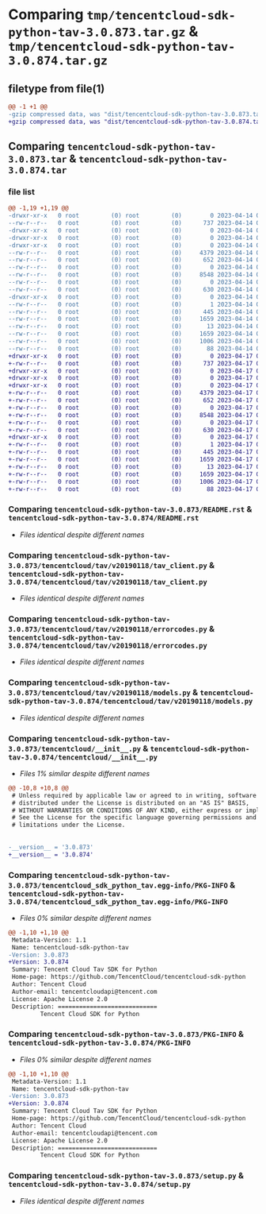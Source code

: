 # Comparing `tmp/tencentcloud-sdk-python-tav-3.0.873.tar.gz` & `tmp/tencentcloud-sdk-python-tav-3.0.874.tar.gz`

## filetype from file(1)

```diff
@@ -1 +1 @@
-gzip compressed data, was "dist/tencentcloud-sdk-python-tav-3.0.873.tar", last modified: Fri Apr 14 00:52:52 2023, max compression
+gzip compressed data, was "dist/tencentcloud-sdk-python-tav-3.0.874.tar", last modified: Mon Apr 17 00:49:08 2023, max compression
```

## Comparing `tencentcloud-sdk-python-tav-3.0.873.tar` & `tencentcloud-sdk-python-tav-3.0.874.tar`

### file list

```diff
@@ -1,19 +1,19 @@
-drwxr-xr-x   0 root         (0) root         (0)        0 2023-04-14 00:52:52.000000 tencentcloud-sdk-python-tav-3.0.873/
--rw-r--r--   0 root         (0) root         (0)      737 2023-04-14 00:52:51.000000 tencentcloud-sdk-python-tav-3.0.873/README.rst
-drwxr-xr-x   0 root         (0) root         (0)        0 2023-04-14 00:52:52.000000 tencentcloud-sdk-python-tav-3.0.873/tencentcloud/
-drwxr-xr-x   0 root         (0) root         (0)        0 2023-04-14 00:52:52.000000 tencentcloud-sdk-python-tav-3.0.873/tencentcloud/tav/
-drwxr-xr-x   0 root         (0) root         (0)        0 2023-04-14 00:52:52.000000 tencentcloud-sdk-python-tav-3.0.873/tencentcloud/tav/v20190118/
--rw-r--r--   0 root         (0) root         (0)     4379 2023-04-14 00:52:51.000000 tencentcloud-sdk-python-tav-3.0.873/tencentcloud/tav/v20190118/tav_client.py
--rw-r--r--   0 root         (0) root         (0)      652 2023-04-14 00:52:51.000000 tencentcloud-sdk-python-tav-3.0.873/tencentcloud/tav/v20190118/errorcodes.py
--rw-r--r--   0 root         (0) root         (0)        0 2023-04-14 00:52:51.000000 tencentcloud-sdk-python-tav-3.0.873/tencentcloud/tav/v20190118/__init__.py
--rw-r--r--   0 root         (0) root         (0)     8548 2023-04-14 00:52:51.000000 tencentcloud-sdk-python-tav-3.0.873/tencentcloud/tav/v20190118/models.py
--rw-r--r--   0 root         (0) root         (0)        0 2023-04-14 00:52:51.000000 tencentcloud-sdk-python-tav-3.0.873/tencentcloud/tav/__init__.py
--rw-r--r--   0 root         (0) root         (0)      630 2023-04-14 00:52:51.000000 tencentcloud-sdk-python-tav-3.0.873/tencentcloud/__init__.py
-drwxr-xr-x   0 root         (0) root         (0)        0 2023-04-14 00:52:52.000000 tencentcloud-sdk-python-tav-3.0.873/tencentcloud_sdk_python_tav.egg-info/
--rw-r--r--   0 root         (0) root         (0)        1 2023-04-14 00:52:52.000000 tencentcloud-sdk-python-tav-3.0.873/tencentcloud_sdk_python_tav.egg-info/dependency_links.txt
--rw-r--r--   0 root         (0) root         (0)      445 2023-04-14 00:52:52.000000 tencentcloud-sdk-python-tav-3.0.873/tencentcloud_sdk_python_tav.egg-info/SOURCES.txt
--rw-r--r--   0 root         (0) root         (0)     1659 2023-04-14 00:52:52.000000 tencentcloud-sdk-python-tav-3.0.873/tencentcloud_sdk_python_tav.egg-info/PKG-INFO
--rw-r--r--   0 root         (0) root         (0)       13 2023-04-14 00:52:52.000000 tencentcloud-sdk-python-tav-3.0.873/tencentcloud_sdk_python_tav.egg-info/top_level.txt
--rw-r--r--   0 root         (0) root         (0)     1659 2023-04-14 00:52:52.000000 tencentcloud-sdk-python-tav-3.0.873/PKG-INFO
--rw-r--r--   0 root         (0) root         (0)     1006 2023-04-14 00:52:51.000000 tencentcloud-sdk-python-tav-3.0.873/setup.py
--rw-r--r--   0 root         (0) root         (0)       88 2023-04-14 00:52:52.000000 tencentcloud-sdk-python-tav-3.0.873/setup.cfg
+drwxr-xr-x   0 root         (0) root         (0)        0 2023-04-17 00:49:08.000000 tencentcloud-sdk-python-tav-3.0.874/
+-rw-r--r--   0 root         (0) root         (0)      737 2023-04-17 00:49:07.000000 tencentcloud-sdk-python-tav-3.0.874/README.rst
+drwxr-xr-x   0 root         (0) root         (0)        0 2023-04-17 00:49:08.000000 tencentcloud-sdk-python-tav-3.0.874/tencentcloud/
+drwxr-xr-x   0 root         (0) root         (0)        0 2023-04-17 00:49:08.000000 tencentcloud-sdk-python-tav-3.0.874/tencentcloud/tav/
+drwxr-xr-x   0 root         (0) root         (0)        0 2023-04-17 00:49:08.000000 tencentcloud-sdk-python-tav-3.0.874/tencentcloud/tav/v20190118/
+-rw-r--r--   0 root         (0) root         (0)     4379 2023-04-17 00:49:07.000000 tencentcloud-sdk-python-tav-3.0.874/tencentcloud/tav/v20190118/tav_client.py
+-rw-r--r--   0 root         (0) root         (0)      652 2023-04-17 00:49:07.000000 tencentcloud-sdk-python-tav-3.0.874/tencentcloud/tav/v20190118/errorcodes.py
+-rw-r--r--   0 root         (0) root         (0)        0 2023-04-17 00:49:07.000000 tencentcloud-sdk-python-tav-3.0.874/tencentcloud/tav/v20190118/__init__.py
+-rw-r--r--   0 root         (0) root         (0)     8548 2023-04-17 00:49:07.000000 tencentcloud-sdk-python-tav-3.0.874/tencentcloud/tav/v20190118/models.py
+-rw-r--r--   0 root         (0) root         (0)        0 2023-04-17 00:49:07.000000 tencentcloud-sdk-python-tav-3.0.874/tencentcloud/tav/__init__.py
+-rw-r--r--   0 root         (0) root         (0)      630 2023-04-17 00:49:07.000000 tencentcloud-sdk-python-tav-3.0.874/tencentcloud/__init__.py
+drwxr-xr-x   0 root         (0) root         (0)        0 2023-04-17 00:49:08.000000 tencentcloud-sdk-python-tav-3.0.874/tencentcloud_sdk_python_tav.egg-info/
+-rw-r--r--   0 root         (0) root         (0)        1 2023-04-17 00:49:08.000000 tencentcloud-sdk-python-tav-3.0.874/tencentcloud_sdk_python_tav.egg-info/dependency_links.txt
+-rw-r--r--   0 root         (0) root         (0)      445 2023-04-17 00:49:08.000000 tencentcloud-sdk-python-tav-3.0.874/tencentcloud_sdk_python_tav.egg-info/SOURCES.txt
+-rw-r--r--   0 root         (0) root         (0)     1659 2023-04-17 00:49:08.000000 tencentcloud-sdk-python-tav-3.0.874/tencentcloud_sdk_python_tav.egg-info/PKG-INFO
+-rw-r--r--   0 root         (0) root         (0)       13 2023-04-17 00:49:08.000000 tencentcloud-sdk-python-tav-3.0.874/tencentcloud_sdk_python_tav.egg-info/top_level.txt
+-rw-r--r--   0 root         (0) root         (0)     1659 2023-04-17 00:49:08.000000 tencentcloud-sdk-python-tav-3.0.874/PKG-INFO
+-rw-r--r--   0 root         (0) root         (0)     1006 2023-04-17 00:49:07.000000 tencentcloud-sdk-python-tav-3.0.874/setup.py
+-rw-r--r--   0 root         (0) root         (0)       88 2023-04-17 00:49:08.000000 tencentcloud-sdk-python-tav-3.0.874/setup.cfg
```

### Comparing `tencentcloud-sdk-python-tav-3.0.873/README.rst` & `tencentcloud-sdk-python-tav-3.0.874/README.rst`

 * *Files identical despite different names*

### Comparing `tencentcloud-sdk-python-tav-3.0.873/tencentcloud/tav/v20190118/tav_client.py` & `tencentcloud-sdk-python-tav-3.0.874/tencentcloud/tav/v20190118/tav_client.py`

 * *Files identical despite different names*

### Comparing `tencentcloud-sdk-python-tav-3.0.873/tencentcloud/tav/v20190118/errorcodes.py` & `tencentcloud-sdk-python-tav-3.0.874/tencentcloud/tav/v20190118/errorcodes.py`

 * *Files identical despite different names*

### Comparing `tencentcloud-sdk-python-tav-3.0.873/tencentcloud/tav/v20190118/models.py` & `tencentcloud-sdk-python-tav-3.0.874/tencentcloud/tav/v20190118/models.py`

 * *Files identical despite different names*

### Comparing `tencentcloud-sdk-python-tav-3.0.873/tencentcloud/__init__.py` & `tencentcloud-sdk-python-tav-3.0.874/tencentcloud/__init__.py`

 * *Files 1% similar despite different names*

```diff
@@ -10,8 +10,8 @@
 # Unless required by applicable law or agreed to in writing, software
 # distributed under the License is distributed on an "AS IS" BASIS,
 # WITHOUT WARRANTIES OR CONDITIONS OF ANY KIND, either express or implied.
 # See the License for the specific language governing permissions and
 # limitations under the License.
 
 
-__version__ = '3.0.873'
+__version__ = '3.0.874'
```

### Comparing `tencentcloud-sdk-python-tav-3.0.873/tencentcloud_sdk_python_tav.egg-info/PKG-INFO` & `tencentcloud-sdk-python-tav-3.0.874/tencentcloud_sdk_python_tav.egg-info/PKG-INFO`

 * *Files 0% similar despite different names*

```diff
@@ -1,10 +1,10 @@
 Metadata-Version: 1.1
 Name: tencentcloud-sdk-python-tav
-Version: 3.0.873
+Version: 3.0.874
 Summary: Tencent Cloud Tav SDK for Python
 Home-page: https://github.com/TencentCloud/tencentcloud-sdk-python
 Author: Tencent Cloud
 Author-email: tencentcloudapi@tencent.com
 License: Apache License 2.0
 Description: ============================
         Tencent Cloud SDK for Python
```

### Comparing `tencentcloud-sdk-python-tav-3.0.873/PKG-INFO` & `tencentcloud-sdk-python-tav-3.0.874/PKG-INFO`

 * *Files 0% similar despite different names*

```diff
@@ -1,10 +1,10 @@
 Metadata-Version: 1.1
 Name: tencentcloud-sdk-python-tav
-Version: 3.0.873
+Version: 3.0.874
 Summary: Tencent Cloud Tav SDK for Python
 Home-page: https://github.com/TencentCloud/tencentcloud-sdk-python
 Author: Tencent Cloud
 Author-email: tencentcloudapi@tencent.com
 License: Apache License 2.0
 Description: ============================
         Tencent Cloud SDK for Python
```

### Comparing `tencentcloud-sdk-python-tav-3.0.873/setup.py` & `tencentcloud-sdk-python-tav-3.0.874/setup.py`

 * *Files identical despite different names*

